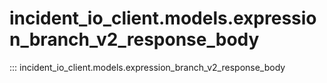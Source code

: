 # incident_io_client.models.expression_branch_v2_response_body

::: incident_io_client.models.expression_branch_v2_response_body
